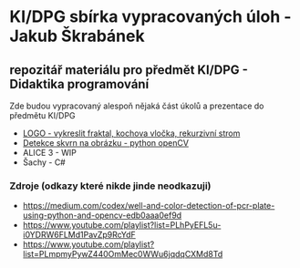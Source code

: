 # KI/DPG sbírka vypracovaných úloh - Jakub Škrabánek
## repozitář materiálu pro předmět KI/DPG - Didaktika programování

Zde budou vypracovaný alespoň nějaká část úkolů a prezentace do předmětu KI/DPG

- [LOGO - vykreslit fraktal, kochova vločka, rekurzivní strom](https://github.com/KubMakCZ/awesome-didaktika-programovani/blob/main/koch-logo.md)
- [Detekce skvrn na obrázku - python openCV](https://github.com/KubMakCZ/awesome-didaktika-programovani/tree/main/python_skvrny)
- ALICE 3 - WIP
- Šachy - C#


### Zdroje (odkazy které nikde jinde neodkazuji)
 - https://medium.com/codex/well-and-color-detection-of-pcr-plate-using-python-and-opencv-edb0aaa0ef9d
 - https://www.youtube.com/playlist?list=PLhPyEFL5u-i0YDRW6FLMd1PavZp9RcYdF
 - https://www.youtube.com/playlist?list=PLmpmyPywZ440OmMec0WWu6jqdqCXMd8Td
